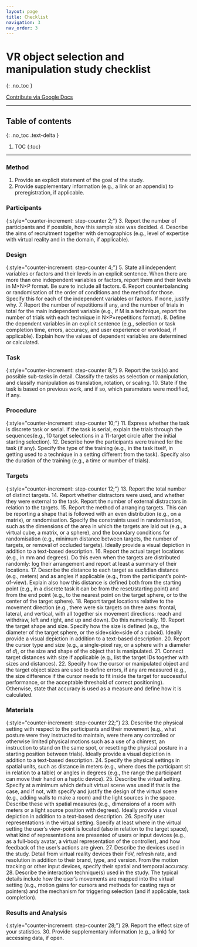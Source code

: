 ```yaml
---
layout: page
title: Checklist
navigation: 3
nav_order: 3
---
```


# VR object selection and manipulation study checklist
{: .no_toc }

[Contribute via Google Docs](#)

---

## Table of contents
{: .no_toc .text-delta }

1. TOC
{:toc}

---

### Method
1. Provide an explicit statement of the goal of the study.
2. Provide supplementary information (e.g., a link or an appendix) to preregistration, if applicable.

### Participants

{:style="counter-increment: step-counter 2;"}
3. Report the number of participants and if possible, how this sample size was decided.
4. Describe the aims of recruitment together with demographics (e.g., level of expertise with virtual reality and in the domain, if applicable).

### Design

{:style="counter-increment: step-counter 4;"}
5. State all independent variables or factors and their levels in an explicit sentence. When there are more than one independent variables or factors, report them and their levels in M&times;N&times;P format. Be sure to include all factors.
6. Report counterbalancing or randomisation of the order of conditions and the method for those. Specify this for each of the independent variables or factors. If none, justify why.
7. Report the number of repetitions if any, and the number of trials in total for the main independent variable (e.g., if M is a technique, report the number of trials with each technique in N&times;P&times;repetitions format).
8. Define the dependent variables in an explicit sentence (e.g., selection or task completion time, errors, accuracy, and user experience or workload, if applicable). Explain how the values of dependent variables are determined or calculated.

### Task

{:style="counter-increment: step-counter 8;"}
9. Report the task(s) and possible sub-tasks in detail. Classify the tasks as selection or manipulation, and classify manipulation as translation, rotation, or scaling.
10. State if the task is based on previous work, and if so, which parameters were modified, if any.

### Procedure

{:style="counter-increment: step-counter 10;"}
11. Express whether the task is discrete task or serial. If the task is serial, explain the trials through the sequences(e.g., 10 target selections in a 11-target circle after the initial starting selection).
12. Describe how the participants were trained for the task (if any). Specify the type of the training (e.g., in the task itself, in getting used to a technique in a setting different from the task). Specify also the duration of the training (e.g., a time or number of trials).

### Targets

{:style="counter-increment: step-counter 12;"}
13. Report the total number of distinct targets.
14. Report whether distractors were used, and whether they were external to the task. Report the number of external distractors in relation to the targets.
15. Report the method of arranging targets. This can be reporting a shape that is followed with an even distribution (e.g., on a matrix), or randomisation. Specify the constraints used in randomisation, such as the dimensions of the area in which the targets are laid out (e.g., a virtual cube, a matrix, or a sphere), and the boundary conditions for randomisation (e.g., minimum distance between targets, the number of targets, or removal of occluded targets). Ideally provide a visual depiction in addition to a text-based description.
16. Report the actual target locations (e.g., in mm and degrees). Do this even when the targets are distributed randomly: log their arrangement and report at least a summary of their locations.
17. Describe the distance to each target as euclidian distance (e.g., meters) and as angles if applicable (e.g., from the participant’s point-of-view). Explain also how this distance is defined both from the starting point (e.g., in a discrete task it can be from the reset/starting point) and from the end point (e.g., to the nearest point on the target sphere, or to the center of the target sphere).
18. Report target locations relative to the movement direction (e.g., there were six targets on three axes: frontal, lateral, and vertical, with all together six movement directions: reach and withdraw, left and right, and up and down). Do this numerically.
19. Report the target shape and size. Specify how the size is defined (e.g., the diameter of the target sphere, or the side&times;side&times;side of a cuboid). Ideally provide a visual depiction in addition to a text-based description.
20. Report the cursor type and size (e.g., a single-pixel ray, or a sphere with a diameter of *d*), or the size and shape of the object that is manipulated.
21. Connect target distances with size if applicable (e.g., list the target IDs together with sizes and distances).
22. Specify how the cursor or manipulated object and the target object sizes are used to define errors, if any are measured (e.g., the size difference if the cursor needs to fit inside the target for successful performance, or the acceptable threshold of correct positioning). Otherwise, state that accuracy is used as a measure and define how it is calculated.

### Materials

{:style="counter-increment: step-counter 22;"}
23. Describe the physical setting with respect to the participants and their movement (e.g., what posture were they instructed to maintain, were there any controlled or otherwise limited physical motions such as a use of a chinrest, an instruction to stand on the same spot, or resetting the physical posture in a starting position between trials). Ideally provide a visual depiction in addition to a text-based description.
24. Specify the physical settings in spatial units, such as distance in meters (e.g., where does the participant sit in relation to a table) or angles in degrees (e.g., the range the participant can move their hand on a haptic device).
25. Describe the virtual setting. Specify at a minimum which default virtual scene was used if that is the case, and if not, with specify and justify the design of the virtual scene (e.g., adding walls to make a room) and the light sources in the space. Describe these with spatial measures (e.g., dimensions of a room with meters or a light source position with degrees). Ideally provide a visual depiction in addition to a text-based description.
26. Specify user representations in the virtual setting. Specify at least where in the virtual setting the user’s view-point is located (also in relation to the target space), what kind of representations are presented of users or input devices (e.g., as a full-body avatar, a virtual representation of the controller), and how feedback of the user’s actions are given.
27. Describe the devices used in the study. Detail from virtual reality devices their FoV, refresh rate, and resolution in addition to their brand, type, and version. From the motion tracking or other input devices, specify their spatial and temporal accuracy.
28. Describe the interaction technique(s) used in the study. The typical details include how the user’s movements are mapped into the virtual setting (e.g., motion gains for cursors and methods for casting rays or pointers) and the mechanism for triggering selection (and if applicable, task completion).

### Results and Analysis

{:style="counter-increment: step-counter 28;"}
29. Report the effect size of your statistics.
30. Provide supplementary information (e.g., a link) for accessing data, if open.
